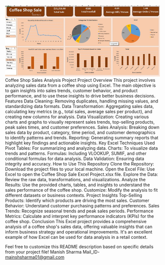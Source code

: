 ![Coffee Sale Project](https://github.com/Manish01994/Excel-Project/blob/main/Coffe%20Sale%20Dashboard.jpg)
Coffee Shop Sales Analysis Project
Project Overview
This project involves analyzing sales data from a coffee shop using Excel. The main objective is to gain insights into sales trends, customer behavior, and product performance, and to use these insights to drive better business decisions.
Features
Data Cleaning: Removing duplicates, handling missing values, and standardizing data formats.
Data Transformation: Aggregating sales data, calculating key metrics (e.g., total sales, average sales per product), and creating new columns for analysis.
Data Visualization: Creating various charts and graphs to visually represent sales trends, top-selling products, peak sales times, and customer preferences.
Sales Analysis: Breaking down sales data by product, category, time period, and customer demographics to identify patterns and trends.
Reporting: Generating summary reports that highlight key findings and actionable insights.
Key Excel Techniques Used
Pivot Tables: For summarizing and analyzing data.
Charts: To visualize data trends and patterns.
Formulas: Including VLOOKUP, SUMIF, and other conditional formulas for data analysis.
Data Validation: Ensuring data integrity and accuracy.
How to Use This Repository
Clone the Repository: Download the project files to your local machine.
Open the Excel File: Use Excel to open the Coffee Shop Sale Excel Project.xlsx file.
Explore the Data: Review the raw data, transformations, and visualizations.
Analyze the Results: Use the provided charts, tables, and insights to understand the sales performance of the coffee shop.
Customize: Modify the analysis to fit different datasets or business contexts.
Project Insights
Top-Selling Products: Identify which products are driving the most sales.
Customer Behavior: Understand customer purchasing patterns and preferences.
Sales Trends: Recognize seasonal trends and peak sales periods.
Performance Metrics: Calculate and interpret key performance indicators (KPIs) for the coffee shop.
Conclusion
This Excel project provides a comprehensive analysis of a coffee shop's sales data, offering valuable insights that can inform business strategy and operational improvements. It's an excellent example of how Excel can be used for data analysis in a retail context.

Feel free to customize this README description based on specific details from your project file!
Manish Sharma
Mail_ID- mainshsharma01@gmail.com





